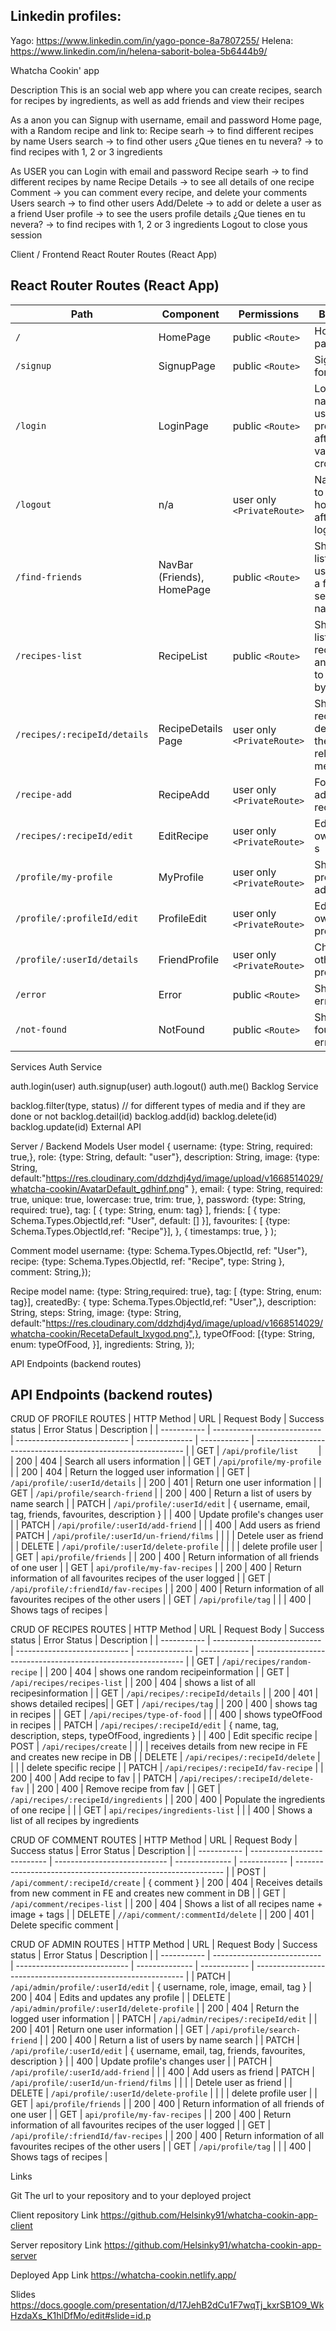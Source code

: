 ## Linkedin profiles:
Yago: https://www.linkedin.com/in/yago-ponce-8a7807255/
Helena: https://www.linkedin.com/in/helena-saborit-bolea-5b6444b9/

Whatcha Cookin' app

Description
This is an social web app where you can create recipes, search for recipes by ingredients, as well as add friends and view their recipes

As a anon you can
Signup with username, email and password
Home page, with a Random recipe and link to:
Recipe searh -> to find different recipes by name
Users search -> to find other users
¿Que tienes en tu nevera? -> to find recipes with 1, 2 or 3 ingredients

As USER you can
Login with email and password
    Recipe searh -> to find different recipes by name
        Recipe Details -> to see all details of one recipe
            Comment -> you can comment every recipe, and delete your comments
    Users search -> to find other users
        Add/Delete -> to add or delete a user as a friend
        User profile -> to see the users profile details
    ¿Que tienes en tu nevera? -> to find recipes with 1, 2 or 3 ingredients 
Logout to close yous session

Client / Frontend
React Router Routes (React App)


## React Router Routes (React App)
| Path                      | Component                      | Permissions  | Behavior                                                     |
| ------------------------- | --------------------           | -----------  | ------------------------------------------------------------ |
| `/`                       | HomePage                       | public `<Route>`            | Home page                                        |
| `/signup`                 | SignupPage                     | public  `<Route>`    | Signup form
| `/login`                  | LoginPage                      | public  `<Route>`     | Login form navigate to user profile after validate crdentials       |
| `/logout`                 | n/a                            | user only `<PrivateRoute>`  | Navigate to homepage after logout                             |
| `/find-friends`           | NavBar (Friends), HomePage     | public   `<Route>`  | Shows a list of all users, and a form to search by name               |
| `/recipes-list`           | RecipeList     | public   `<Route>`   | Shows a list of all recipes, and a form to search by name            |
| `/recipes/:recipeId/details`| RecipeDetails Page          | user only `<PrivateRoute>`  | Shows one recipe details and the relacionate ments                                  |
| `/recipe-add`             | RecipeAdd                     | user only  `<PrivateRoute>` | Form to add recipes                                           |
| `/recipes/:recipeId/edit` | EditRecipe                    | user only `<PrivateRoute>`  | Edit your own recipe s                                    |
| `/profile/my-profile`           | MyProfile      | user only `<PrivateRoute>`  | Show own profile added                                     |
| `/profile/:profileId/edit`                | ProfileEdit                    | user only `<PrivateRoute>`  | Edit your own profile                                 |
| `/profile/:userId/details` | FriendProfile                | user only  `<PrivateRoute>` | Check others profile                           |
| `/error`              | Error          | public  `<Route>` | Shows error page                                |
| `/not-found`             | NotFound              |public  `<Route>` | Shows not found error page                                      |

Services
Auth Service

auth.login(user)
auth.signup(user)
auth.logout()
auth.me()
Backlog Service

backlog.filter(type, status) // for different types of media and if they are done or not
backlog.detail(id)
backlog.add(id)
backlog.delete(id)
backlog.update(id)
External API

Server / Backend
Models
User model
{
    username: {type: String, required: true,},
    role: {type: String, default: "user"},
    description: String,
    image: {type: String, default:"https://res.cloudinary.com/ddzhdj4yd/image/upload/v1668514029/whatcha-cookin/AvatarDefault_gdhinf.png" },
    email: { type: String, required: true, unique: true, lowercase: true, trim: true, },
    password: {type: String, required: true},
    tag: [ { type: String, enum: tag} ],
    friends: [ { type: Schema.Types.ObjectId,ref: "User", default: [] }],
    favourites: [ {type: Schema.Types.ObjectId,ref: "Recipe"}],
  },
  {
    timestamps: true,
  }
);

Comment model
  username: {type: Schema.Types.ObjectId, ref: "User"}, 
  recipe: {type: Schema.Types.ObjectId, ref: "Recipe", type: String },
  comment: String,});

Recipe model
  name: {type: String,required: true},
  tag: [ {type: String, enum: tag}],
  createdBy: { type: Schema.Types.ObjectId,ref: "User",},
  description: String, steps: String, 
  image: {type: String, default:"https://res.cloudinary.com/ddzhdj4yd/image/upload/v1668514029/whatcha-cookin/RecetaDefault_lxygod.png",},
  typeOfFood: [{type: String, enum: typeOfFood, }],
  ingredients: String,
});


API Endpoints (backend routes)





## API Endpoints (backend routes)
CRUD OF PROFILE ROUTES
| HTTP Method | URL                                   | Request Body                 | Success status | Error Status | Description                                                  |
| ----------- | ---------------------------           | ---------------------------- | -------------- | ------------ | ------------------------------------------------------------ |
| GET         | `/api/profile/list    `                |                | 200            | 404          | Search all users information           |
| GET         | `/api/profile/my-profile`             |       | 200            | 404          | Return the logged user information |
| GET         | `/api/profile/:userId/details`                 |          | 200            | 401          | Return one user information    |
| GET         | `/api/profile/search-friend`                |                      | 200            | 400          | Return a list of users by name search                                           |
| PATCH       | `/api/profile/:userId/edit`                 | { username, email, tag, friends, favourites, description }   |                | 400           | Update profile's changes user                                               |
| PATCH       | `/api/profile/:userId/add-friend`   |              |                | 400          | Add users as friend
| PATCH       | `/api/profile/:userId/un-friend/films`              |                              |                |              | Detele user as friend                                           |
| DELETE      | `/api/profile/:userId/delete-profile`              |                              |                |              | delete profile user                                         |
| GET         | `api/profile/friends`                        |                              | 200            | 400          | Return information of all friends of one user                                       |
| GET         | `api/profile/my-fav-recipes`                 |                              | 200            | 400          | Return information of all favourites recipes of the user logged                                                |
| GET         | `/api/profile/:friendId/fav-recipes`                 |                              | 200            | 400          | Return information of all favourites recipes of the other users                                            |
| GET         | `/api/profile/tag`                |                              |                | 400          | Shows tags of recipes                                        |

CRUD OF RECIPES ROUTES
| HTTP Method | URL                         | Request Body                 | Success status | Error Status | Description                                                  |
| ----------- | --------------------------- | ---------------------------- | -------------- | ------------ | ------------------------------------------------------------ |
| GET         | `/api/recipes/random-recipe`      |                | 200            | 404          | shows one random recipeinformation           |
| GET        | `/api/recipes/recipes-list`                |       | 200            | 404          | shows a list of all recipesinformation |
| GET       | `/api/recipes/:recipeId/details`                 |          | 200            | 401          | shows detailed recipes|
| GET        | `/api/recipes/tag`                |                      | 200            | 400          | shows tag in recipes                                           |
| GET     | `/api/recipes/type-of-food`                 |    |                | 400          | shows typeOfFood in recipes                                               |
| PATCH        | `/api/recipes/:recipeId/edit`   | { name, tag, description, steps, typeOfFood, ingredients }             |                | 400          | Edit specific recipe
| POST        | `/api/recipes/create`             |                              |                |              | receives details from new recipe in FE and creates new recipe in DB                                           |
| DELETE         | `/api/recipes/:recipeId/delete`              |                              |                |              | delete specific recipe                                         |
| PATCH         | `/api/recipes/:recipeId/fav-recipe`                        |                              | 200            | 400          | Add recipe to fav                                       |
| PATCH         | `/api/recipes/:recipeId/delete-fav`                 |                              | 200            | 400          | Remove recipe from fav                                                |
| GET     | `/api/recipes/:recipeId/ingredients`                 |                              | 200            | 400          |  Populate the ingredients of one recipe                                            |                                       |
| GET         | `api/recipes/ingredients-list`                |                              |                | 400          | Shows a list of all recipes by ingredients


CRUD OF COMMENT ROUTES
| HTTP Method | URL                                   | Request Body                 | Success status | Error Status | Description                                                  |
| ----------- | ---------------------------           | ---------------------------- | -------------- | ------------ | ------------------------------------------------------------ |
| POST       | `/api/comment/:recipeId/create`                | { comment }               | 200            | 404          | Receives details from new comment in FE and creates new comment in DB           |
| GET         | `/api/comment/recipes-list`             |       | 200            | 404          | Shows a list of all recipes name + image + tags |
| DELETE        | `//api/comment/:commentId/delete`                 |          | 200            | 401          | Delete specific comment    |


CRUD OF ADMIN ROUTES
| HTTP Method | URL                                   | Request Body                 | Success status | Error Status | Description                                                  |
| ----------- | ---------------------------           | ---------------------------- | -------------- | ------------ | ------------------------------------------------------------ |
| PATCH        | `/api/admin/profile/:userId/edit`                | { username, role, image, email, tag }               | 200            | 404          | Edits and updates any profile          |
| DELETE         | `/api/admin/profile/:userId/delete-profile`             |       | 200            | 404          | Return the logged user information |
| PATCH         | `/api/admin/recipes/:recipeId/edit`                 |          | 200            | 401          | Return one user information    |
| GET         | `/api/profile/search-friend`                |                      | 200            | 400          | Return a list of users by name search                                           |
| PATCH       | `/api/profile/:userId/edit`                 | { username, email, tag, friends, favourites, description }   |                | 400           | Update profile's changes user                                               |
| PATCH       | `/api/profile/:userId/add-friend`   |              |                | 400          | Add users as friend
| PATCH       | `/api/profile/:userId/un-friend/films`              |                              |                |              | Detele user as friend                                           |
| DELETE      | `/api/profile/:userId/delete-profile`              |                              |                |              | delete profile user                                         |
| GET         | `api/profile/friends`                        |                              | 200            | 400          | Return information of all friends of one user                                       |
| GET         | `api/profile/my-fav-recipes`                 |                              | 200            | 400          | Return information of all favourites recipes of the user logged                                                |
| GET         | `/api/profile/:friendId/fav-recipes`                 |                              | 200            | 400          | Return information of all favourites recipes of the other users                                            |
| GET         | `/api/profile/tag`                |                              |                | 400          | Shows tags of recipes                                        |



Links

Git
The url to your repository and to your deployed project

Client repository Link
https://github.com/Helsinky91/whatcha-cookin-app-client

Server repository Link
https://github.com/Helsinky91/whatcha-cookin-app-server

Deployed App Link
https://whatcha-cookin.netlify.app/

Slides
https://docs.google.com/presentation/d/17JehB2dCu1F7wqTj_kxrSB1O9_WkHzdaXs_K1hlDfMo/edit#slide=id.p

